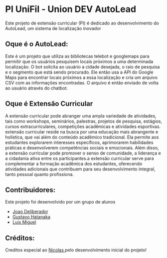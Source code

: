 # PI UniFil - Union DEV AutoLead

Este projeto de extensão curricular (PI) é dedicado ao desenvolvimento do AutoLead, um sistema de localização inovador

## Oque é o AutoLead:

 Este é um projeto que utiliza as bibliotecas telebot e googlemaps para permitir que os usuários pesquisem locais próximos a uma determinada localização. O bot solicita ao usuário a cidade desejada, o raio de pesquisa e o segmento que está sendo procurado. Ele então usa a API do Google Maps para encontrar locais próximos a essa localização e cria um arquivo CSV com as informações encontradas. O arquivo é então enviado de volta ao usuário através do chatbot.


## Oque é Extensão Curricular

A extensão curricular pode abranger uma ampla variedade de atividades, tais como workshops, seminários, palestras, projetos de pesquisa, estágios, cursos extracurriculares, competições acadêmicas e atividades esportivas. extensão curricular reside na busca por uma educação mais abrangente e holística, que vai além do conteúdo acadêmico tradicional. Ela permite aos estudantes explorarem interesses específicos, aprimorarem habilidades práticas e desenvolverem competências sociais e emocionais. Além disso, a extensão curricular pode promover o senso de comunidade, a liderança e a cidadania ativa entre os participantes.a extensão curricular serve para complementar a formação acadêmica dos estudantes, oferecendo atividades adicionais que contribuem para seu desenvolvimento integral, tanto pessoal quanto profissiona.

## Contribuidores:

Este projeto foi desenvolvido por um grupo de alunos

- [Joao Deliberador](https://github.com/JoaoPipous)
- [Gustavo Hatanaka](https://github.com/Gusthaaa)
- [Luis Miguel](https://github.com/LuisMiguelCoral)


## Créditos:

Creditos especial ao  [Nicolas ](https://github.com/Nicro01)  pelo desenvolvimento inicial do projeto!